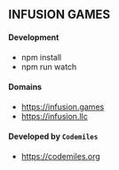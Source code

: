 ## INFUSION GAMES

#### Development
  - npm install
  - npm run watch

#### Domains
   - https://infusion.games
   - https://infusion.llc

#### Developed by `Codemiles`
 - https://codemiles.org